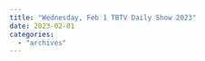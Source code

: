 ```yaml
---
title: "Wednesday, Feb 1 TBTV Daily Show 2023"
date: 2023-02-01
categories: 
  - "archives"
---
```



